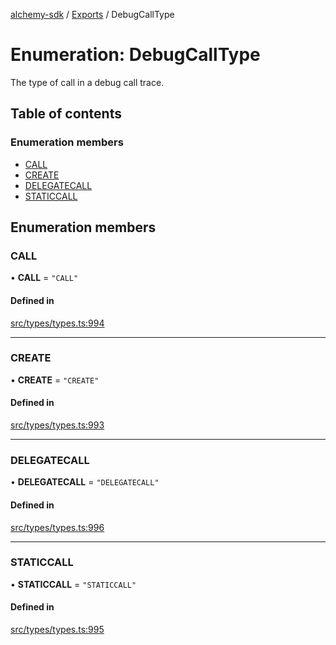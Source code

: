 [alchemy-sdk](../README.md) / [Exports](../modules.md) / DebugCallType

# Enumeration: DebugCallType

The type of call in a debug call trace.

## Table of contents

### Enumeration members

- [CALL](DebugCallType.md#call)
- [CREATE](DebugCallType.md#create)
- [DELEGATECALL](DebugCallType.md#delegatecall)
- [STATICCALL](DebugCallType.md#staticcall)

## Enumeration members

### CALL

• **CALL** = `"CALL"`

#### Defined in

[src/types/types.ts:994](https://github.com/alchemyplatform/alchemy-sdk-js/blob/8f119ad1/src/types/types.ts#L994)

___

### CREATE

• **CREATE** = `"CREATE"`

#### Defined in

[src/types/types.ts:993](https://github.com/alchemyplatform/alchemy-sdk-js/blob/8f119ad1/src/types/types.ts#L993)

___

### DELEGATECALL

• **DELEGATECALL** = `"DELEGATECALL"`

#### Defined in

[src/types/types.ts:996](https://github.com/alchemyplatform/alchemy-sdk-js/blob/8f119ad1/src/types/types.ts#L996)

___

### STATICCALL

• **STATICCALL** = `"STATICCALL"`

#### Defined in

[src/types/types.ts:995](https://github.com/alchemyplatform/alchemy-sdk-js/blob/8f119ad1/src/types/types.ts#L995)
